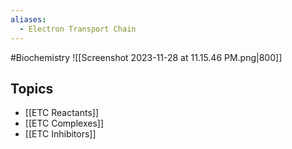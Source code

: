 ```yaml
---
aliases:
  - Electron Transport Chain
---
```

#Biochemistry 
![[Screenshot 2023-11-28 at 11.15.46 PM.png|800]]
## Topics
* [[ETC Reactants]]
* [[ETC Complexes]]
* [[ETC Inhibitors]]